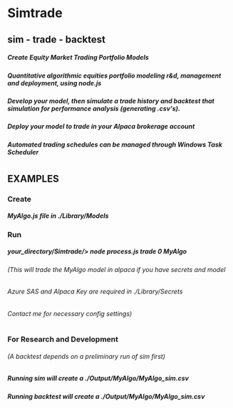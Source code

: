 # Simtrade
## sim - trade - backtest
##### Create Equity Market Trading Portfolio Models
##### Quantitative algorithmic equities portfolio modeling r&d, management and deployment, using node.js
##### Develop your model, then simulate a trade history and backtest that simulation for performance analysis (generating .csv's). 
##### Deploy your model to trade in your Alpaca brokerage account
##### Automated trading schedules can be managed through Windows Task Scheduler
# 
## EXAMPLES
### Create
##### MyAlgo.js file in ./Library/Models
### Run
##### your_directory/Simtrade/> node process.js trade 0 MyAlgo
###### (This will trade the MyAlgo model in alpaca if you have secrets and model
###### Azure SAS and Alpaca Key are required in ./Library/Secrets
###### Contact me for necessary config settings)
#
### For Research and Development
###### (A backtest depends on a preliminary run of sim first)
##### Running sim will create a ./Output/MyAlgo/MyAlgo_sim.csv
##### Running backtest will create a ./Output/MyAlgo/MyAlgo_sim.csv

